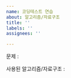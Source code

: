 ```yaml
---
name: 코딩테스트 연습
about: 알고리즘/자료구조
title: ''
labels: ''
assignees: ''

---
```


문제 : 

사용된 알고리즘/자료구조 :
